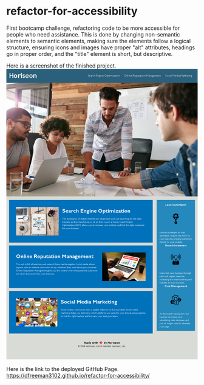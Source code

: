# refactor-for-accessibility
First bootcamp challenge, refactoring code to be more accessible for people who need assistance. This is done by changing non-semantic elements to semantic elements, making sure the elements follow a logical structure, ensuring icons and images have proper "alt" attributes, headings go in proper order, and the "title" element is short, but descriptive.

Here is a screenshot of the finished project.
![alt text](<assets/images/Screenshot 2024-02-03 085523.png>)

Here is the link to the deployed GitHub Page.
https://dfreeman3102.github.io/refactor-for-accessibility/
